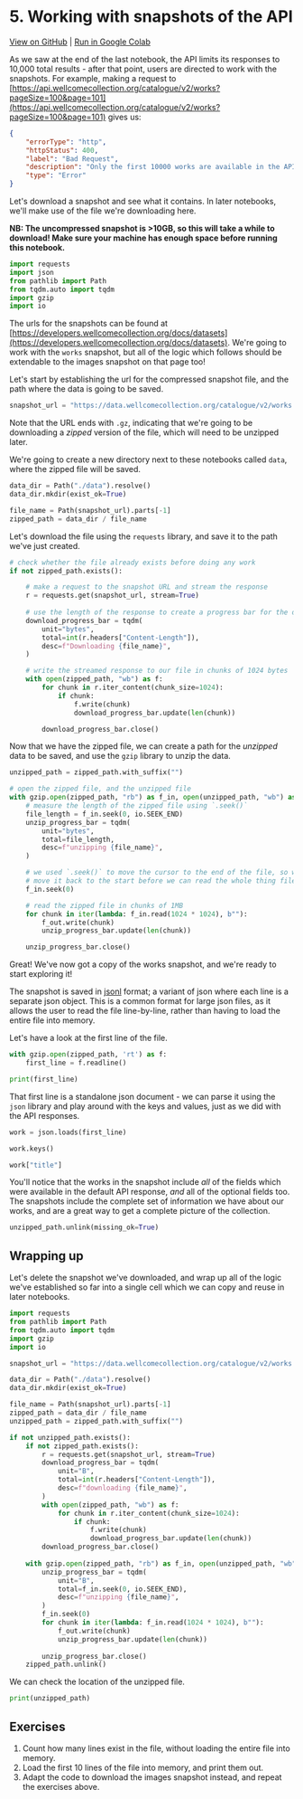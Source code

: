 # 5. Working with snapshots of the API

[View on GitHub](https://github.com/wellcomecollection/developers.wellcomecollection.org/blob/rk/update-catalogue-yaml/notebooks/05-working-with-snapshots-of-the-api.ipynb) | [Run in Google Colab](https://colab.research.google.com/github/wellcomecollection/developers.wellcomecollection.org/blob/rk/update-catalogue-yaml/notebooks/05-working-with-snapshots-of-the-api.ipynb)

As we saw at the end of the last notebook, the API limits its responses to 10,000 total results - after that point, users are directed to work with the snapshots. For example, making a request to [https://api.wellcomecollection.org/catalogue/v2/works?pageSize=100&page=101](https://api.wellcomecollection.org/catalogue/v2/works?pageSize=100&page=101) gives us:

```json
{
    "errorType": "http",
    "httpStatus": 400,
    "label": "Bad Request",
    "description": "Only the first 10000 works are available in the API. If you want more works, you can download a snapshot of the complete catalogue: https://developers.wellcomecollection.org/docs/datasets",
    "type": "Error"
}
```

Let's download a snapshot and see what it contains. In later notebooks, we'll make use of the file we're downloading here.

**NB: The uncompressed snapshot is >10GB, so this will take a while to download! Make sure your machine has enough space before running this notebook.**


```python
import requests
import json
from pathlib import Path
from tqdm.auto import tqdm
import gzip
import io
```

The urls for the snapshots can be found at [https://developers.wellcomecollection.org/docs/datasets](https://developers.wellcomecollection.org/docs/datasets). We're going to work with the `works` snapshot, but all of the logic which follows should be extendable to the images snapshot on that page too!

Let's start by establishing the url for the compressed snapshot file, and the path where the data is going to be saved.


```python
snapshot_url = "https://data.wellcomecollection.org/catalogue/v2/works.json.gz"
```

Note that the URL ends with `.gz`, indicating that we're going to be downloading a _zipped_ version of the file, which will need to be unzipped later.

We're going to create a new directory next to these notebooks called `data`, where the zipped file will be saved.


```python
data_dir = Path("./data").resolve()
data_dir.mkdir(exist_ok=True)

file_name = Path(snapshot_url).parts[-1]
zipped_path = data_dir / file_name
```

Let's download the file using the `requests` library, and save it to the path we've just created.


```python
# check whether the file already exists before doing any work
if not zipped_path.exists():

    # make a request to the snapshot URL and stream the response
    r = requests.get(snapshot_url, stream=True)
    
    # use the length of the response to create a progress bar for the download
    download_progress_bar = tqdm(
        unit="bytes",
        total=int(r.headers["Content-Length"]),
        desc=f"Downloading {file_name}",
    )

    # write the streamed response to our file in chunks of 1024 bytes
    with open(zipped_path, "wb") as f:
        for chunk in r.iter_content(chunk_size=1024):
            if chunk:
                f.write(chunk)
                download_progress_bar.update(len(chunk))

        download_progress_bar.close()

```

Now that we have the zipped file, we can create a path for the _unzipped_ data to be saved, and use the `gzip` library to unzip the data.


```python
unzipped_path = zipped_path.with_suffix("")

# open the zipped file, and the unzipped file
with gzip.open(zipped_path, "rb") as f_in, open(unzipped_path, "wb") as f_out:
    # measure the length of the zipped file using `.seek()`
    file_length = f_in.seek(0, io.SEEK_END)
    unzip_progress_bar = tqdm(
        unit="bytes",
        total=file_length,
        desc=f"unzipping {file_name}",
    )

    # we used `.seek()` to move the cursor to the end of the file, so we need to
    # move it back to the start before we can read the whole thing file
    f_in.seek(0)

    # read the zipped file in chunks of 1MB
    for chunk in iter(lambda: f_in.read(1024 * 1024), b""):
        f_out.write(chunk)
        unzip_progress_bar.update(len(chunk))

    unzip_progress_bar.close()
```

Great! We've now got a copy of the works snapshot, and we're ready to start exploring it!

The snapshot is saved in [jsonl](http://jsonlines.org/) format; a variant of json where each line is a separate json object. This is a common format for large json files, as it allows the user to read the file line-by-line, rather than having to load the entire file into memory.

Let's have a look at the first line of the file.


```python
with gzip.open(zipped_path, 'rt') as f:
    first_line = f.readline()

print(first_line)
```

That first line is a standalone json document - we can parse it using the `json` library and play around with the keys and values, just as we did with the API responses.


```python
work = json.loads(first_line)
```


```python
work.keys()
```


```python
work["title"]
```

You'll notice that the works in the snapshot include _all_ of the fields which were available in the default API response, _and_ all of the optional fields too. The snapshots include the complete set of information we have about our works, and are a great way to get a complete picture of the collection.


```python
unzipped_path.unlink(missing_ok=True)
```

## Wrapping up

Let's delete the snapshot we've downloaded, and wrap up all of the logic we've established so far into a single cell which we can copy and reuse in later notebooks.


```python
import requests
from pathlib import Path
from tqdm.auto import tqdm
import gzip
import io

snapshot_url = "https://data.wellcomecollection.org/catalogue/v2/works.json.gz"

data_dir = Path("./data").resolve()
data_dir.mkdir(exist_ok=True)

file_name = Path(snapshot_url).parts[-1]
zipped_path = data_dir / file_name
unzipped_path = zipped_path.with_suffix("")

if not unzipped_path.exists():
    if not zipped_path.exists():
        r = requests.get(snapshot_url, stream=True)
        download_progress_bar = tqdm(
            unit="B",
            total=int(r.headers["Content-Length"]),
            desc=f"downloading {file_name}",
        )
        with open(zipped_path, "wb") as f:
            for chunk in r.iter_content(chunk_size=1024):
                if chunk:
                    f.write(chunk)
                    download_progress_bar.update(len(chunk))
        download_progress_bar.close()
        
    with gzip.open(zipped_path, "rb") as f_in, open(unzipped_path, "wb") as f_out:
        unzip_progress_bar = tqdm(
            unit="B",
            total=f_in.seek(0, io.SEEK_END),
            desc=f"unzipping {file_name}",
        )
        f_in.seek(0)
        for chunk in iter(lambda: f_in.read(1024 * 1024), b""):
            f_out.write(chunk)
            unzip_progress_bar.update(len(chunk))
    
        unzip_progress_bar.close()
    zipped_path.unlink()
```

We can check the location of the unzipped file.


```python
print(unzipped_path)
```

## Exercises

1. Count how many lines exist in the file, without loading the entire file into memory.
2. Load the first 10 lines of the file into memory, and print them out.
3. Adapt the code to download the images snapshot instead, and repeat the exercises above.
